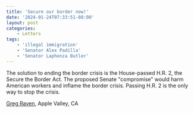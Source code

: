 ```yaml
---
title: 'Secure our border now!'
date: '2024-01-24T07:33:51-08:00'
layout: post
categories:
    - Letters
tags:
    - 'illegal immigration'
    - 'Senator Alex Padilla'
    - 'Senator Laphonza Butler'
---
```


The solution to ending the border crisis is the House-passed H.R. 2, the Secure the Border Act. The proposed Senate "compromise" would harm American workers and inflame the border crisis. Passing H.R. 2 is the only way to stop the crisis.

[Greg Raven](https://www.gregraven.org/), Apple Valley, CA